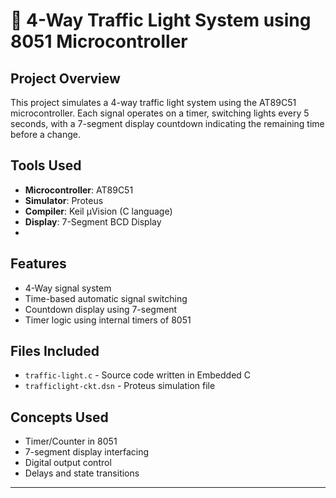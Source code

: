 # 🚦 4-Way Traffic Light System using 8051 Microcontroller

## Project Overview
This project simulates a 4-way traffic light system using the AT89C51 microcontroller. Each signal operates on a timer, switching lights every 5 seconds, with a 7-segment display countdown indicating the remaining time before a change.

## Tools Used
- **Microcontroller**: AT89C51
- **Simulator**: Proteus
- **Compiler**: Keil µVision (C language)
- **Display**: 7-Segment BCD Display
- 
## Features
- 4-Way signal system
- Time-based automatic signal switching
- Countdown display using 7-segment
- Timer logic using internal timers of 8051

## Files Included
- `traffic-light.c` - Source code written in Embedded C
- `trafficlight-ckt.dsn` - Proteus simulation file

## Concepts Used
- Timer/Counter in 8051
- 7-segment display interfacing
- Digital output control
- Delays and state transitions

---

